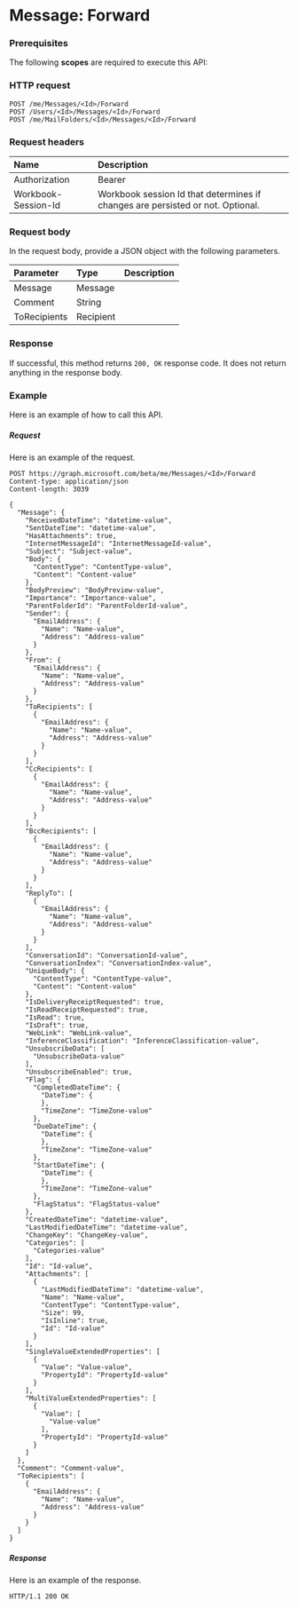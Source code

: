 # Message: Forward


### Prerequisites
The following **scopes** are required to execute this API: 
### HTTP request
<!-- { "blockType": "ignored" } -->
```http
POST /me/Messages/<Id>/Forward
POST /Users/<Id>/Messages/<Id>/Forward
POST /me/MailFolders/<Id>/Messages/<Id>/Forward

```
### Request headers
| Name       | Description|
|:---------------|:----------|
| Authorization  | Bearer <code>|
| Workbook-Session-Id  | Workbook session Id that determines if changes are persisted or not. Optional.|

### Request body
In the request body, provide a JSON object with the following parameters.

| Parameter	   | Type	|Description|
|:---------------|:--------|:----------|
|Message|Message||
|Comment|String||
|ToRecipients|Recipient||

### Response
If successful, this method returns `200, OK` response code. It does not return anything in the response body.

### Example
Here is an example of how to call this API.
##### Request
Here is an example of the request.
<!-- {
  "blockType": "request",
  "name": "message_forward"
}-->
```http
POST https://graph.microsoft.com/beta/me/Messages/<Id>/Forward
Content-type: application/json
Content-length: 3039

{
  "Message": {
    "ReceivedDateTime": "datetime-value",
    "SentDateTime": "datetime-value",
    "HasAttachments": true,
    "InternetMessageId": "InternetMessageId-value",
    "Subject": "Subject-value",
    "Body": {
      "ContentType": "ContentType-value",
      "Content": "Content-value"
    },
    "BodyPreview": "BodyPreview-value",
    "Importance": "Importance-value",
    "ParentFolderId": "ParentFolderId-value",
    "Sender": {
      "EmailAddress": {
        "Name": "Name-value",
        "Address": "Address-value"
      }
    },
    "From": {
      "EmailAddress": {
        "Name": "Name-value",
        "Address": "Address-value"
      }
    },
    "ToRecipients": [
      {
        "EmailAddress": {
          "Name": "Name-value",
          "Address": "Address-value"
        }
      }
    ],
    "CcRecipients": [
      {
        "EmailAddress": {
          "Name": "Name-value",
          "Address": "Address-value"
        }
      }
    ],
    "BccRecipients": [
      {
        "EmailAddress": {
          "Name": "Name-value",
          "Address": "Address-value"
        }
      }
    ],
    "ReplyTo": [
      {
        "EmailAddress": {
          "Name": "Name-value",
          "Address": "Address-value"
        }
      }
    ],
    "ConversationId": "ConversationId-value",
    "ConversationIndex": "ConversationIndex-value",
    "UniqueBody": {
      "ContentType": "ContentType-value",
      "Content": "Content-value"
    },
    "IsDeliveryReceiptRequested": true,
    "IsReadReceiptRequested": true,
    "IsRead": true,
    "IsDraft": true,
    "WebLink": "WebLink-value",
    "InferenceClassification": "InferenceClassification-value",
    "UnsubscribeData": [
      "UnsubscribeData-value"
    ],
    "UnsubscribeEnabled": true,
    "Flag": {
      "CompletedDateTime": {
        "DateTime": {
        },
        "TimeZone": "TimeZone-value"
      },
      "DueDateTime": {
        "DateTime": {
        },
        "TimeZone": "TimeZone-value"
      },
      "StartDateTime": {
        "DateTime": {
        },
        "TimeZone": "TimeZone-value"
      },
      "FlagStatus": "FlagStatus-value"
    },
    "CreatedDateTime": "datetime-value",
    "LastModifiedDateTime": "datetime-value",
    "ChangeKey": "ChangeKey-value",
    "Categories": [
      "Categories-value"
    ],
    "Id": "Id-value",
    "Attachments": [
      {
        "LastModifiedDateTime": "datetime-value",
        "Name": "Name-value",
        "ContentType": "ContentType-value",
        "Size": 99,
        "IsInline": true,
        "Id": "Id-value"
      }
    ],
    "SingleValueExtendedProperties": [
      {
        "Value": "Value-value",
        "PropertyId": "PropertyId-value"
      }
    ],
    "MultiValueExtendedProperties": [
      {
        "Value": [
          "Value-value"
        ],
        "PropertyId": "PropertyId-value"
      }
    ]
  },
  "Comment": "Comment-value",
  "ToRecipients": [
    {
      "EmailAddress": {
        "Name": "Name-value",
        "Address": "Address-value"
      }
    }
  ]
}
```

##### Response
Here is an example of the response. 
<!-- {
  "blockType": "response",
  "truncated": true,
  "@odata.type": "microsoft.graph.None"
} -->
```http
HTTP/1.1 200 OK
```

<!-- uuid: 8fcb5dbc-d5aa-4681-8e31-b001d5168d79
2015-10-25 14:57:30 UTC -->
<!-- {
  "type": "#page.annotation",
  "description": "Message: Forward",
  "keywords": "",
  "section": "documentation",
  "tocPath": ""
}-->